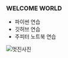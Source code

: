 ### WELCOME WORLD
- 파이썬 연습
- 깃허브 연습
- 주피터 노트북 연습

![멋진사진](https://images.unsplash.com/photo-1560237731-890b122a9b6c?fm=jpg&q=60&w=3000&ixlib=rb-4.0.3&ixid=M3wxMjA3fDB8MHxleHBsb3JlLWZlZWR8MXx8fGVufDB8fHx8fA%3D%3D)